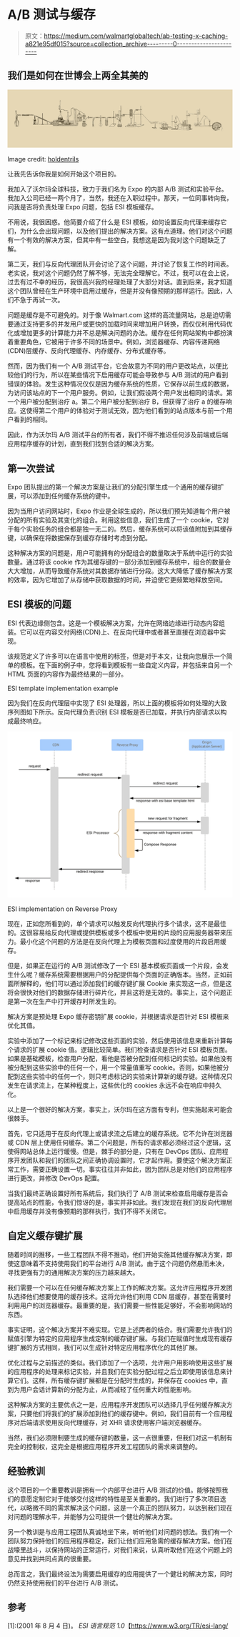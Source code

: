 # A/B 测试与缓存

> 原文：<https://medium.com/walmartglobaltech/ab-testing-x-caching-a821e95df015?source=collection_archive---------0----------------------->

## 我们是如何在世博会上两全其美的

![](img/9aac15c8a5374e2fc4a3a9113c15c59f.png)

Image credit: [holdentrils](https://pixabay.com/users/holdentrils-297699/)

让我先告诉你我是如何开始这个项目的。

我加入了沃尔玛全球科技，致力于我们名为 Expo 的内部 A/B 测试和实验平台。我加入公司已经一两个月了，当然，我还在入职过程中。那天，一位同事转向我，问我是否将负责处理 Expo 问题，包括 ESI 模板缓存。

不用说，我很困惑。他简要介绍了什么是 ESI 模板，如何设置反向代理来缓存它们，为什么会出现问题，以及他们提出的解决方案。这有点道理。他们对这个问题有一个有效的解决方案，但其中有一些空白，我想这是因为我对这个问题缺乏了解。

第二天，我们与反向代理团队开会讨论了这个问题，并讨论了恢复工作的时间表。老实说，我对这个问题仍然了解不够，无法完全理解它。不过，我可以在会上说，过去有过不幸的经历，我很高兴我的经理处理了大部分对话。直到后来，我才知道这个团队曾经在生产环境中启用过缓存，但是并没有像预期的那样运行。因此，人们不急于再试一次。

问题是缓存是不可避免的。对于像 Walmart.com 这样的高流量网站，总是迫切需要通过支持更多的并发用户或更快的加载时间来增加用户转换，而仅仅利用代码优化或增加更多的计算能力并不总是解决问题的办法。缓存在任何网站架构中都扮演着重要角色，它被用于许多不同的场景中。例如，浏览器缓存、内容传递网络(CDN)层缓存、反向代理缓存、内存缓存、分布式缓存等。

然而，因为我们有一个 A/B 测试平台，它会故意为不同的用户更改站点，以便比较他们的行为，所以在某些情况下启用缓存可能会导致参与 A/B 测试的用户看到错误的体验。发生这种情况仅仅是因为缓存系统的性质，它保存以前生成的数据，为访问该站点的下一个用户服务。例如，让我们假设两个用户发出相同的请求。第一个用户被分配到治疗 a。第二个用户被分配到治疗 B，但获得了治疗 a 的缓存响应。这使得第二个用户的体验对于测试无效，因为他们看到的站点版本与前一个用户看到的相同。

因此，作为沃尔玛 A/B 测试平台的所有者，我们不得不推迟任何涉及前端或后端应用程序缓存的计划，直到我们找到合适的解决方案。

## 第一次尝试

Expo 团队提出的第一个解决方案是让我们的分配引擎生成一个通用的缓存键扩展，可以添加到任何缓存系统的键中。

因为当用户访问网站时，Expo 作业是全球生成的，所以我们预先知道每个用户被分配的所有实验及其变化的组合。利用这些信息，我们生成了一个 cookie，它对于每个实验任务的组合都是独一无二的。然后，缓存系统可以将该值附加到其缓存键，以确保在将数据保存到缓存存储时考虑到分配。

这种解决方案的问题是，用户可能拥有的分配组合的数量取决于系统中运行的实验数量。通过将该 cookie 作为其缓存键的一部分添加到缓存系统中，组合的数量会大大增加，从而导致缓存系统对其数据存储进行分段。这大大降低了缓存解决方案的效率，因为它增加了从存储中获取数据的时间，并迫使它更频繁地释放空间。

## ESI 模板的问题

ESI 代表边缘侧包含。这是一个模板解决方案，允许在网络边缘进行动态内容组装。它可以在内容交付网络(CDN)上、在反向代理中或者甚至直接在浏览器中实现。

该规范定义了许多可以在语言中使用的标签，但是对于本文，让我向您展示一个简单的模板。在下面的例子中，您将看到模板有一些自定义内容，并包括来自另一个 HTML 页面的内容作为最终结果的一部分。

ESI template implementation example

因为我们在反向代理层中实现了 ESI 处理器，所以上面的模板将如何处理的大致序列图如下所示。反向代理负责识别 ESI 模板是否已加载，并执行内部请求以构成最终响应。

![](img/2d373e61cd638229dd72107202cf7c67.png)

ESI implementation on Reverse Proxy

现在，正如您所看到的，单个请求可以触发反向代理执行多个请求，这不是最佳的。这很容易给反向代理或提供模板或多个模板中使用的片段的应用服务器带来压力。最小化这个问题的方法是在反向代理上为模板页面和过度使用的片段启用缓存。

但是，如果正在运行的 A/B 测试修改了一个 ESI 基本模板页面或一个片段，会发生什么呢？缓存系统需要根据用户的分配提供每个页面的正确版本。当然，正如前面所解释的，他们可以通过添加我们的缓存键扩展 Cookie 来实现这一点，但是这将会很快对他们的数据存储进行碎片化，并且这将是无效的。事实上，这个问题正是第一次在生产中打开缓存时所发生的。

解决方案是预处理 Expo 缓存密钥扩展 cookie，并根据请求是否针对 ESI 模板来优化其值。

实验中添加了一个标记来标记修改这些页面的实验，然后使用该信息来重新计算每个请求的扩展 cookie 值。逻辑比较简单。我们检查请求是否针对 ESI 模板页面。如果是基础模板，检查用户分配，看他是否被分配到任何标记的实验。如果他没有被分配到这些实验中的任何一个，用一个常量值重写 cookie。否则，如果他被分配到这些实验中的任何一个，则只考虑标记的实验来计算新的缓存键。这种情况只发生在请求流上，在某种程度上，这些优化的 cookies 永远不会在响应中持久化。

以上是一个很好的解决方案，事实上，沃尔玛在这方面有专利，但实施起来可能会很棘手。

首先，它只适用于在反向代理上或请求流之后建立的缓存系统。它不允许在浏览器或 CDN 层上使用任何缓存。第二个问题是，所有的请求都必须经过这个逻辑，这使得网站总体上运行缓慢。但是，棘手的部分是，只有在 DevOps 团队、应用程序开发团队和我们的团队之间正确协调设置时，它才起作用。要使这个解决方案正常工作，需要正确设置一切。事实往往并非如此，因为团队总是对他们的应用程序进行更改，并修改 DevOps 配置。

当我们最终正确设置好所有系统后，我们执行了 A/B 测试来检查启用缓存是否会提高站点的性能，令我们惊讶的是，事实并非如此。我们发现在我们的反向代理层中启用缓存并没有像预期的那样执行，我们不得不关闭它。

## 自定义缓存键扩展

随着时间的推移，一些工程团队不得不推动，他们开始实施其他缓存解决方案，即使这意味着不支持使用我们的平台进行 A/B 测试。由于这个问题仍然悬而未决，寻找更强有力的通用解决方案的压力越来越大。

我们需要一个可以在任何缓存解决方案上工作的解决方案。这允许应用程序开发团队选择他们想要使用的缓存技术。这将允许他们利用 CDN 层缓存，甚至在需要时利用用户的浏览器缓存。最重要的是，我们需要一些性能足够好，不会影响网站的东西。

事实证明，这个解决方案并不难实现。它是上述两者的结合。我们需要允许我们的赋值引擎为特定的应用程序生成定制的缓存键扩展。与我们在赋值时生成现有缓存键扩展的方式相同，我们可以生成针对特定应用程序优化的其他扩展。

优化过程与之前描述的类似。我们添加了一个选项，允许用户用影响使用这些扩展的应用程序的处理来标记实验，并且我们在实验分配过程之后立即使用该信息来计算它们。这样，所有缓存键扩展都是在分配时生成的，并保存在 cookies 中，直到为用户会话计算新的分配为止，从而减轻了任何重大的性能影响。

这种解决方案的主要优点之一是，应用程序开发团队可以选择几乎任何缓存解决方案，只要他们将我们的扩展添加到他们的缓存键中。例如，我们目前有一个应用程序对后端请求使用反向代理缓存，对 XHR 请求使用客户端浏览器缓存。

当然，我们必须限制要生成的缓存键的数量，这一点很重要，但我们对这一机制有完全的控制权，这完全是根据应用程序开发工程团队的需求来调整的。

## 经验教训

这个项目的一个重要教训是拥有一个内部平台进行 A/B 测试的价值。能够按照我们的意愿定制它对于能够交付这样的特性是至关重要的。我们进行了多次项目迭代，以略微不同的需求解决这个问题，这是一个真正的团队努力，以达到我们现在对问题的理解水平，并能够为公司提供一个健壮的解决方案。

另一个教训是与应用工程团队真诚地坐下来，听听他们对问题的想法。我们有一个团队努力保持他们的应用程序稳定，我们让他们应用急需的缓存解决方案。他们在战壕里战斗，以保持网站的正常运行，对我们来说，认真听取他们在这个问题上的意见并找到共同点真的很重要。

总而言之，我们最终设法为需要启用缓存的应用提供了一个健壮的解决方案，同时仍然支持使用我们的平台进行 A/B 测试。

## 参考

[1]:(2001 年 8 月 4 日)。 *ESI 语言规范 1.0*【https://www.w3.org/TR/esi-lang/ 